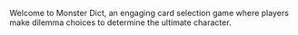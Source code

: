 Welcome to Monster Dict, an engaging card selection game where players make dilemma choices to determine the ultimate character. 
